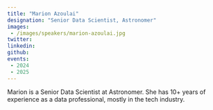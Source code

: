 ```yaml
---
title: "Marion Azoulai"
designation: "Senior Data Scientist, Astronomer"
images:
 - /images/speakers/marion-azoulai.jpg
twitter: 
linkedin: 
github: 
events:
 - 2024
 - 2025
---
```


Marion is a Senior Data Scientist at Astronomer. She has 10+ years of experience as a data professional, mostly in the tech industry. 


